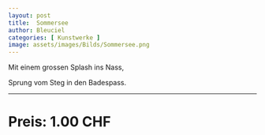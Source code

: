 ```yaml
---
layout: post
title:  Sommersee
author: Bleuciel
categories: [ Kunstwerke ]
image: assets/images/Bilds/Sommersee.png
---
```


Mit einem grossen Splash ins Nass,

Sprung vom Steg in den Badespass.

-----

# Preis: 1.00 CHF